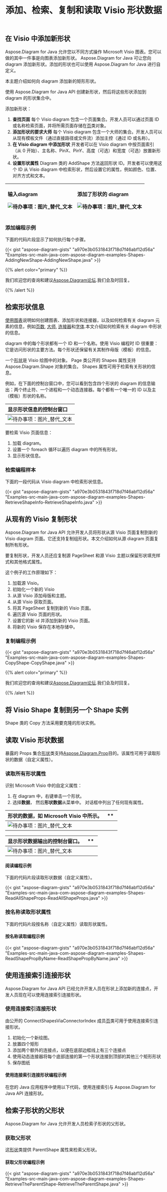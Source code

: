 ﻿---
title: 添加、检索、复制和读取 Visio 形状数据
type: docs
weight: 10
url: /zh/java/add-retrieve-copy-and-read-visio-shape-data/
description: 本节介绍如何添加形状、设置形状的属性或使用 Aspose.Diagram 复制形状。
---
## **在 Visio 中添加新形状**
Aspose.Diagram for Java 允许您以不同方式操作 Microsoft Visio 图表。您可以做的其中一件事是向图表添加新形状。 Aspose.Diagram for Java 可让您向 diagram 添加新形状。添加的形状也可以使用 Aspose.Diagram for Java 进行自定义。

本主题介绍如何向 diagram 添加新的矩形形状。

使用 Aspose.Diagram for Java API 创建新形状，然后将这些形状添加到 diagram 的形状集合中。

添加新形状：

1. **查找页面** 每个 Visio diagram 包含一个页面集合。开发人员可以通过页面 ID 或名称检索页面，并将所需页面存储在[页](https://reference.aspose.com/diagram/java/com.aspose.diagram/page)类对象。
1. **添加形状的要求大师** 每个 Visio diagram 包含一个大师的集合。开发人员可以从现有模板文件（通过直接路径或文件流）添加主控（通过 ID 或名称）。
1. **在 Visio diagram 中添加形状** 开发者可以在 Visio diagram 中按页面索引（从 0 开始）、主名称、PinX、PinY、高度（可选）和宽度（可选）放置新形状。
1. **设置形状属性** Diagram 类的 AddShape 方法返回形状 ID。开发者可以使用这个 ID 从 Visio diagram 中检索形状，然后设置它的属性，例如颜色、位置、对齐方式和文本。

|<p>**输入diagram** </p><p>![待办事项：图片_替代_文本](add-retrieve-copy-and-read-visio-shape-data_1.png)</p>|<p>**添加了形状的 diagram** </p><p>![待办事项：图片_替代_文本](add-retrieve-copy-and-read-visio-shape-data_2.png)</p>|
|:- |:- |
### **添加编程示例**
下面的代码片段显示了如何执行每个步骤。

{{< gist "aspose-diagram-gists" "a970e3b0531843f718d7f46abf12d56a" "Examples-src-main-java-com-aspose-diagram-examples-Shapes-AddingNewShape-AddingNewShape.java" >}}

{{% alert color="primary" %}}

我们欢迎您的查询和建议[Aspose.Diagram论坛](https://forum.aspose.com/c/diagram/17).我们会及时回复。

{{% /alert %}}
## **检索形状信息**
[使用图表](/diagram/zh/java/working-with-diagrams/)说明如何创建图表、添加形状和连接器，以及如何检索有关 diagram 元素的信息，例如[页数](/diagram/zh/java/retrieve-get-copy-and-insert-a-page/), [大师](https://docs.aspose.com/diagram/java/working-with-masters/), [连接器](https://reference.aspose.com/diagram/java/com.aspose.diagram/ConnectCollection)和[字体](https://reference.aspose.com/diagram/java/com.aspose.diagram/FontCollection).本文介绍如何检索有关 diagram 中形状的信息。

diagram 中的每个形状都有一个 ID 和一个名称。使用 Visio 编程时 ID 很重要：它是访问形状的主要方法。每个形状还保留有关其制作母版（模板）的信息。

一个[形状](http://www.aspose.com/api/java/diagram/com.aspose.diagram/shape)是 Visio 绘图中的对象。 Page 类公开的 Shapes 属性支持 Aspose.Diagram.Shape 对象的集合。 Shapes 属性可用于检索有关形状的信息。

例如，在下面的控制台窗口中，您可以看到包含四个形状的 diagram 的信息输出：两个终止符、一个进程和一个动态连接器。每个都有一个唯一的 ID 以及主（模板）形状的名称。

|**显示形状信息的控制台窗口**|
|:- |
|![待办事项：图片_替代_文本](add-retrieve-copy-and-read-visio-shape-data_3.png)|
要检索 Visio 页面信息：

1. 加载 diagram。
1. 设置一个 foreach 循环以遍历 diagram 中的所有形状。
1. 显示形状信息。
### **检索编程样本**
下面的一段代码从 Visio diagram 中检索形状信息。

{{< gist "aspose-diagram-gists" "a970e3b0531843f718d7f46abf12d56a" "Examples-src-main-java-com-aspose-diagram-examples-Shapes-RetrieveShapeInfo-RetrieveShapeInfo.java" >}}

## **从现有的 Visio 复制形状**
Aspose.Diagram for Java API 允许开发人员将形状从源 Visio 页面复制到新的 Visio diagram 页面。它还支持复制组形状。本文介绍如何从源 diagram 页面复制所有形状。

要复制形状，开发人员还应复制源 PageSheet 和源 Visio 主题以保留形状填充样式和其他格式属性。

这个例子的工作原理如下：

1. 加载源 Visio。
1. 初始化一个新的 Visio
1. 从源 Visio 添加母版和主题。
1. 从源 Visio 获取页面。
1. 将其 PageSheet 复制到新的 Visio 页面。
1. 遍历源 Visio 页面的形状。
1. 设置它的新 id 并添加到新的 Visio 页面。
1. 将新的 Visio 保存在本地存储中。
### **复制编程示例**
{{< gist "aspose-diagram-gists" "a970e3b0531843f718d7f46abf12d56a" "Examples-src-main-java-com-aspose-diagram-examples-Shapes-CopyShape-CopyShape.java" >}}


{{% alert color="primary" %}}

我们欢迎您的查询和建议[Aspose.Diagram论坛](https://forum.aspose.com/c/diagram/17).我们会及时回复。

{{% /alert %}}
## **将 Visio Shape 复制到另一个 Shape 实例**
Shape 类的 Copy 方法采用要克隆的形状实例。

## **读取 Visio 形状数据**
暴露的 Props 集合[形状](http://www.aspose.com/api/java/diagram/com.aspose.diagram/shape)类支持[Aspose.Diagram.Prop](http://www.aspose.com/api/java/diagram/com.aspose.diagram/prop)目的。该属性可用于读取形状的数据（自定义属性）。
### **读取所有形状属性**
识别 Microsoft Visio 中的自定义属性：

1. 在 diagram 中，右键单击一个形状。
1. 选择**数据**， 然后**形状数据**从菜单中。
对话框中列出了任何现有属性。

|**形状的数据，如 Microsoft Visio 中所示。**|** |
|:- |:- |
|![待办事项：图片_替代_文本](add-retrieve-copy-and-read-visio-shape-data_4.png)||


|**显示形状数据输出的控制台窗口。**|** |
|:- |:- |
|![待办事项：图片_替代_文本](add-retrieve-copy-and-read-visio-shape-data_5.png)||
#### **阅读编程示例**
下面的代码片段读取形状数据（自定义属性）。

{{< gist "aspose-diagram-gists" "a970e3b0531843f718d7f46abf12d56a" "Examples-src-main-java-com-aspose-diagram-examples-Shapes-ReadAllShapeProps-ReadAllShapeProps.java" >}}

### **按名称读取形状属性**
下面的代码片段按名称（自定义属性）读取形状属性。
#### **按名称读取编程示例**
{{< gist "aspose-diagram-gists" "a970e3b0531843f718d7f46abf12d56a" "Examples-src-main-java-com-aspose-diagram-examples-Shapes-ReadShapePropByName-ReadShapePropByName.java" >}}

## **使用连接索引连接形状**
Aspose.Diagram for Java API 已经允许开发人员在形状上添加新的连接点，开发人员现在可以使用连接索引连接形状。
### **使用连接索引连接形状**
由公开的 ConnectShapesViaConnectorIndex 成员[页](https://reference.aspose.com/diagram/java/com.aspose.diagram/page)类可用于使用连接索引连接形状。

1. 初始化一个新绘图。
1. 放置四个矩形
1. 添加两个额外的连接点，以便在底部边框线上有三个连接点
1. 使用动态连接器将每个底部连接的第一个形状连接到顶部的其他三个矩形形状
1. 保存图纸
#### **使用连接索引连接形状编程示例**
在您的 Java 应用程序中使用以下代码，使用连接索引与 Aspose.Diagram for Java API 连接形状。

## **检索子形状的父形状**
Aspose.Diagram for Java 允许开发人员检索子形状的父形状。
### **获取父形状**
这[形状](http://www.aspose.com/api/java/diagram/com.aspose.diagram/shape)类提供 ParentShape 属性来检索父形状。
#### **获取父形状编程示例**
{{< gist "aspose-diagram-gists" "a970e3b0531843f718d7f46abf12d56a" "Examples-src-main-java-com-aspose-diagram-examples-Shapes-RetrieveTheParentShape-RetrieveTheParentShape.java" >}}

